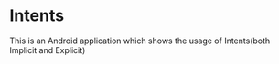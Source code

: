 # Intents
This is an Android application which shows the usage of Intents(both Implicit and Explicit) 

